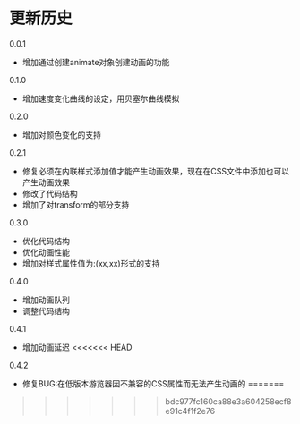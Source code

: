 # 更新历史
0.0.1

- 增加通过创建animate对象创建动画的功能

0.1.0

- 增加速度变化曲线的设定，用贝塞尔曲线模拟

0.2.0

- 增加对颜色变化的支持

0.2.1

- 修复必须在内联样式添加值才能产生动画效果，现在在CSS文件中添加也可以产生动画效果
- 修改了代码结构
- 增加了对transform的部分支持

0.3.0

- 优化代码结构
- 优化动画性能
- 增加对样式属性值为:(xx,xx)形式的支持

0.4.0

- 增加动画队列
- 调整代码结构

0.4.1

- 增加动画延迟
<<<<<<< HEAD

0.4.2

- 修复BUG:在低版本游览器因不兼容的CSS属性而无法产生动画的
=======
>>>>>>> bdc977fc160ca88e3a604258ecf8e91c4f1f2e76
